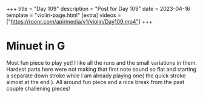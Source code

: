 +++
title = "Day 109"
description = "Post for Day 109"
date = 2023-04-16
template = "violin-page.html"
[extra]
videos = ["https://roonr.com/api/media/v1/violin/Day109.mp4"]
+++

# Minuet in G
Most fun piece to play yet! I like all the runs and the small variations in them. Hardest parts here were not making that first note sound so flat and starting a separate down stroke while I am already playing one( the quick stroke almost at the end ). All around fun piece and a nice break from the past couple challening pieces!